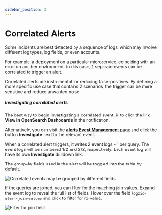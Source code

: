 ```yaml
---
sidebar_position: 3
---
```


# Correlated Alerts


Some incidents are best detected by a sequence of logs, which may involve different log types, log fields, or even accounts.

For example: a deployment on a particular microservice, coinciding with an error on another environment. In this case, 2 separate events can be correlated to trigger an alert.

Correlated alerts are instrumental for reducing false-positives. By defining a more specific use case that contains 2 scenarios, the trigger can be more sensitive and reduce unwanted noise.


##### Investigating correlated alerts

The best way to begin investigating a correlated event, is to click the link **View in OpenSearch Dashboards** in the notification.

Alternatively, you can visit the [**alerts Event Management** page](https://app.logz.io/#/dashboard/event-management) and click the button **Investigate** next to the relevant event.

When a correlated alert triggers, it writes 2 event logs - 1 per query. The event logs will be numbered 1/2 and 2/2, respectively. Each event log will have its own **Investigate** drilldown link.

The group-by fields used in the alert will be toggled into the table by default.

![Correlated events may be grouped by different fields](https://dytvr9ot2sszz.cloudfront.net/logz-docs/correlated-alerts/add-another-query.png)

If the queries are joined, you can filter for the matching join values. Expand the event log to reveal the full list of fields. Hover over the field `logzio-alert-join-values` and click **<i class="fas fa-search-plus"></i>** to filter for its value.


![Filter for join field](https://dytvr9ot2sszz.cloudfront.net/logz-docs/correlated-alerts/filter-for-join-field.png)

